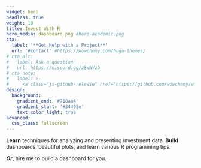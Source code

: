 ```yaml
---
widget: hero
headless: true
weight: 10
title: Invest With R
hero_media: dashboard.png #hero-academic.png
cta:
  label: '**Get Help with a Project**'
  url: '#contact' #https://wowchemy.com/hugo-themes/
# cta_alt:
#   label: Ask a question
#   url: https://discord.gg/z8wNYzb
# cta_note:
#   label: >-
#     <a class="js-github-release" href="https://github.com/wowchemy/wowchemy-hugo-themes/releases" data-repo="wowchemy/wowchemy-hugo-themes">Latest release<!-- V --></a><div style="text-shadow: none;"><a class="github-button" href="https://github.com/wowchemy/wowchemy-hugo-themes" data-icon="octicon-star" data-size="large" data-show-count="true" aria-label="Star">Star Wowchemy site builder for Hugo</a></div><div style="text-shadow: none;"><a class="github-button" href="https://github.com/wowchemy/starter-hugo-academic" data-icon="octicon-star" data-size="large" data-show-count="true" aria-label="Star">Star the Academic template</a></div>
design:
  background:
    gradient_end: '#718aa4'
    gradient_start: '#34495e'
    text_color_light: true
advanced:
  css_class: fullscreen
---
```



**Learn** techniques for analyzing and presenting investment data. **Build** dashboards, beautiful plots, and learn various R programming tips.

***Or***, hire me to build a dashboard for you.
